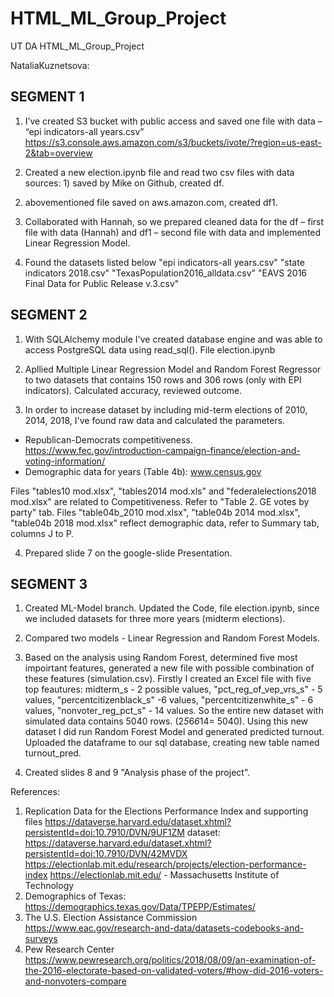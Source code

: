 # HTML_ML_Group_Project
UT DA HTML_ML_Group_Project

NataliaKuznetsova:

## SEGMENT 1

1.	I’ve created S3 bucket with public access and saved one file with data – 
“epi indicators-all years.csv”
https://s3.console.aws.amazon.com/s3/buckets/ivote/?region=us-east-2&tab=overview

2.	Created a new election.ipynb file and read two csv files with data sources: 1) saved by Mike on Github, created df.
2) abovementioned file saved on aws.amazon.com, created df1.

3.	Collaborated with Hannah, so we prepared cleaned data for the df – first file with data (Hannah) and df1 – second file with data and implemented Linear Regression Model.

4. Found the datasets listed below
    "epi indicators-all years.csv"
    "state indicators 2018.csv"
    "TexasPopulation2016_alldata.csv"
    "EAVS 2016 Final Data for Public Release v.3.csv"
    
## SEGMENT 2    
    
1. With SQLAlchemy module I've created database engine and was able to access PostgreSQL data using read_sql(). File election.ipynb

2. Apllied Multiple Linear Regression Model and Random Forest Regressor to two datasets that contains 150 rows and 306 rows (only with EPI indicators). Calculated accuracy, reviewed outcome.

3. In order to increase dataset by including mid-term elections of 2010, 2014, 2018, I've found raw data and calculated the parameters.
- Republican-Democrats competitiveness.
 https://www.fec.gov/introduction-campaign-finance/election-and-voting-information/
 - Demographic data for  years (Table 4b):
  www.census.gov
  
Files "tables10 mod.xlsx", "tables2014 mod.xls" and "federalelections2018 mod.xlsx" are related to Competitiveness. Refer to "Table 2. GE votes by party" tab.
Files "table04b_2010 mod.xlsx", "table04b 2014 mod.xlsx", "table04b 2018 mod.xlsx" reflect demographic data, refer to Summary tab, columns J to P.

 4. Prepared slide 7 on the google-slide Presentation.


## SEGMENT 3   

1. Created ML-Model branch. Updated the Code, file election.ipynb, since we included datasets for three more years (midterm elections).

2. Compared two models - Linear Regression and Random Forest Models.

3. Based on the analysis using Random Forest, determined five most impoirtant features, generated a new file with possible combination of these features (simulation.csv).
   Firstly I created an Excel file with five top feautures: midterm_s - 2 possible values, "pct_reg_of_vep_vrs_s" - 5 values, "percentcitizenblack_s" -6 values, "percentcitizenwhite_s" - 6 values, "nonvoter_reg_pct_s" - 14 values. So the entire new dataset with simulated data contains 5040 rows. (2*5*6*6*14= 5040). Using this new dataset I did run Random Forest Model and generated predicted turnout. Uploaded the dataframe to our sql database, creating new table named turnout_pred.

4. Created slides 8 and 9 "Analysis phase of the project".



References:
1)	Replication Data for the Elections Performance Index and supporting files
https://dataverse.harvard.edu/dataset.xhtml?persistentId=doi:10.7910/DVN/9UF1ZM
dataset:
https://dataverse.harvard.edu/dataset.xhtml?persistentId=doi:10.7910/DVN/42MVDX
https://electionlab.mit.edu/research/projects/election-performance-index
https://electionlab.mit.edu/ - Massachusetts Institute of Technology
2)	Demographics of Texas:
https://demographics.texas.gov/Data/TPEPP/Estimates/
3)	The U.S. Election Assistance Commission
https://www.eac.gov/research-and-data/datasets-codebooks-and-surveys
4)	Pew Research Center
https://www.pewresearch.org/politics/2018/08/09/an-examination-of-the-2016-electorate-based-on-validated-voters/#how-did-2016-voters-and-nonvoters-compare


